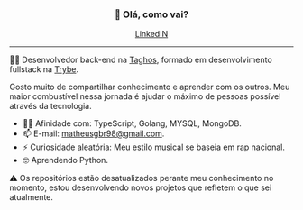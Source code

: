 <h3 align="center">👋 Olá, como vai? </h3>
<p align="center">
  <a href="https://www.linkedin.com/in/matheusgb/">LinkedIN</a>
</p>

---
🧑‍💻 Desenvolvedor back-end na <a href="https://www.linkedin.com/company/taghos-tecnologia/" target="_blank">Taghos</a>, formado em desenvolvimento fullstack na <a href="https://www.betrybe.com" target="_blank">Trybe</a>.

Gosto muito de compartilhar conhecimento e aprender com os outros. Meu maior combustível nessa jornada é ajudar o máximo de pessoas possível através da tecnologia.

- 🧑‍💻 Afinidade com: TypeScript, Golang, MYSQL, MongoDB.
- 📫 E-mail: matheusgbr98@gmail.com.
- ⚡ Curiosidade aleatória: Meu estilo musical se baseia em rap nacional.
- 🤓 Aprendendo Python.

<p>⚠️ Os repositórios estão desatualizados perante meu conhecimento no momento, estou desenvolvendo novos projetos que refletem o que sei atualmente.</p>
